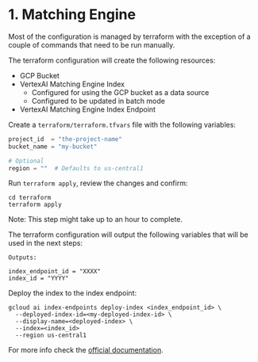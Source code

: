 # 1. Matching Engine

Most of the configuration is managed by terraform with the exception of a couple of commands that need to be run manually.

The terraform configuration will create the following resources:

- GCP Bucket
- VertexAI Matching Engine Index
  - Configured for using the GCP bucket as a data source
  - Configured to be updated in batch mode
- VertexAI Matching Engine Index Endpoint

Create a `terraform/terraform.tfvars` file with the following variables:

```terraform
project_id  = "the-project-name"
bucket_name = "my-bucket"

# Optional
region = ""  # Defaults to us-central1
```

Run `terraform apply`, review the changes and confirm:

```plain
cd terraform
terraform apply
```

Note: This step might take up to an hour to complete.

The terraform configuration will output the following variables that will be
used in the next steps:

```plain
Outputs:

index_endpoint_id = "XXXX"
index_id = "YYYY"
```

Deploy the index to the index endpoint:

```plain
gcloud ai index-endpoints deploy-index <index_endpoint_id> \
  --deployed-index-id=<my-deployed-index-id> \
  --display-name=<deployed-index> \
  --index=<index_id>
  --region us-central1
```

For more info check the [official documentation](https://cloud.google.com/vertex-ai/docs/matching-engine/match-eng-setup/match-eng-setup).
